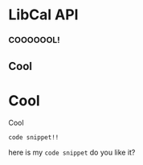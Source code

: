 # LibCal API

### COOOOOOL!

## Cool 

# Cool

Cool

    code snippet!!
here is my `code snippet` do you like it?
